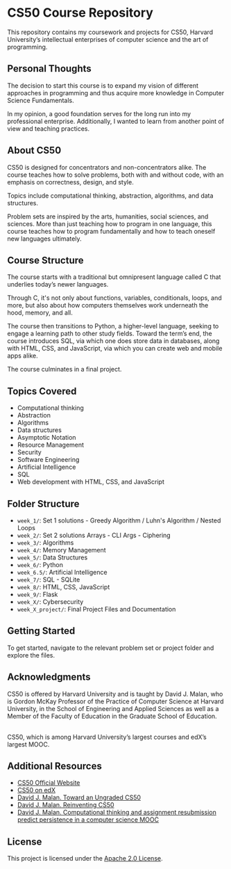 # CS50 Course Repository

This repository contains my coursework and projects for CS50, Harvard University’s intellectual enterprises of computer science and the art of programming.

## Personal Thoughts

 The decision to start this course is to expand my vision of different approaches in programming and thus acquire more knowledge in Computer Science Fundamentals.

 In my opinion, a good foundation serves for the long run into my professional enterprise.
 Additionally, I wanted to learn from another point of view and teaching practices.

## About CS50

 CS50 is designed for concentrators and non-concentrators alike. 
 The course teaches how to solve problems, both with and without code, with an emphasis on correctness, design, and style. 

 Topics include computational thinking, abstraction, algorithms, and data structures.

 Problem sets are inspired by the arts, humanities, social sciences, and sciences. 
 More than just teaching how to program in one language, this course teaches how to program fundamentally and how to teach oneself new languages ultimately.

## Course Structure

 The course starts with a traditional but omnipresent language called C that underlies today’s newer languages. 

 Through C, it's not only about functions, variables, conditionals, loops, and more, but also about how computers themselves work underneath the hood, memory, and all. 

 The course then transitions to Python, a higher-level language, seeking to engage a learning path to other study fields. 
 Toward the term’s end, the course introduces SQL, via which one does store data in databases, along with HTML, CSS, and JavaScript, via which you can create web and mobile apps alike.

 The course culminates in a final project.

## Topics Covered

- Computational thinking
- Abstraction
- Algorithms
- Data structures
- Asymptotic Notation
- Resource Management
- Security
- Software Engineering
- Artificial Intelligence
- SQL 
- Web development with HTML, CSS, and JavaScript

## Folder Structure

- `week_1/`: Set 1 solutions - Greedy Algorithm / Luhn's Algorithm / Nested Loops
- `week_2/`: Set 2 solutions Arrays - CLI Args - Ciphering
- `week_3/`: Algorithms
- `week_4/`: Memory Management
- `week_5/`: Data Structures
- `week_6/`: Python
- `week_6.5/`: Artificial Intelligence
- `week_7/`: SQL - SQLite
- `week_8/`: HTML, CSS, JavaScript
- `week_9/`: Flask
- `week_X/`: Cybersecurity
- `week_X_project/`: Final Project Files and Documentation

## Getting Started

To get started, navigate to the relevant problem set or project folder and explore the files.

## Acknowledgments

 CS50 is offered by Harvard University and is taught by David J. Malan, who is Gordon McKay Professor of the Practice of Computer Science at Harvard University,
 in the School of Engineering and Applied Sciences as well as a Member of the Faculty of Education in the Graduate School of Education.<br><br> 
 
 CS50, which is among Harvard University’s largest courses and edX’s largest MOOC.


## Additional Resources

- [CS50 Official Website](https://pll.harvard.edu/course/cs50-introduction-computer-science)
- [CS50 on edX](https://www.edx.org/course/cs50s-introduction-to-computer-science)
- [David J. Malan. Toward an Ungraded CS50](https://cs.harvard.edu/malan/publications/Toward_an_Ungraded_CS50.pdf)
- [David J. Malan. Reinventing CS50](https://cs.harvard.edu/malan/publications/fp310-malan.pdf)
- [David J. Malan. Computational thinking and assignment resubmission predict persistence in a computer science MOOC](https://cs.harvard.edu/malan/publications/jcal.12427.pdf)
  
## License

 This project is licensed under the [Apache 2.0 License](https://opensource.org/licenses/apache-2.0).
 
